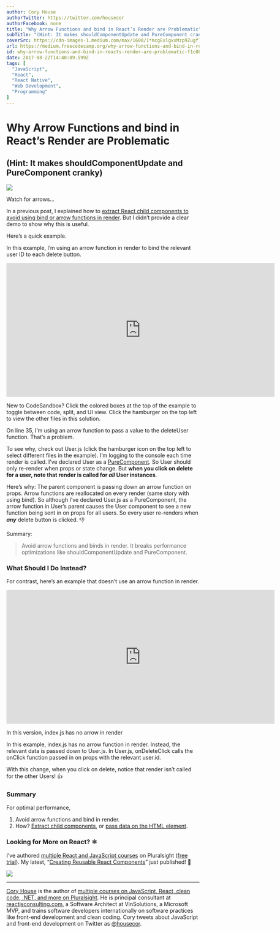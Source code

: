 ```yaml
---
author: Cory House
authorTwitter: https://twitter.com/housecor
authorFacebook: none
title: "Why Arrow Functions and bind in React’s Render are Problematic"
subTitle: "(Hint: It makes shouldComponentUpdate and PureComponent cranky)"
coverSrc: https://cdn-images-1.medium.com/max/1600/1*mcgExlgxxMzp9ZugfTc9LQ.jpeg
url: https://medium.freecodecamp.org/why-arrow-functions-and-bind-in-reacts-render-are-problematic-f1c08b060e36
id: why-arrow-functions-and-bind-in-reacts-render-are-problematic-f1c08b060e36
date: 2017-08-22T14:40:09.599Z
tags: [
  "JavaScript",
  "React",
  "React Native",
  "Web Development",
  "Programming"
]
---
```

# Why Arrow Functions and bind in React’s Render are Problematic

## (Hint: It makes shouldComponentUpdate and PureComponent cranky)



![](https://cdn-images-1.medium.com/max/1600/1*mcgExlgxxMzp9ZugfTc9LQ.jpeg)

Watch for arrows…



In a previous post, I explained how to [extract React child components to avoid using bind or arrow functions in render](https://medium.freecodecamp.org/react-pattern-extract-child-components-to-avoid-binding-e3ad8310725e). But I didn’t provide a clear demo to show why this is useful.

Here’s a quick example.

In this example, I’m using an arrow function in render to bind the relevant user ID to each delete button.





<iframe data-width="1000" data-height="500" width="700" height="350" src="https://medium.freecodecamp.org/media/c9835ff722806369e62e062528ac85a3?postId=f1c08b060e36" data-media-id="c9835ff722806369e62e062528ac85a3" data-thumbnail="https://i.embed.ly/1/image?url=https%3A%2F%2Fcodesandbox.io%2Fstatic%2Fimg%2Fbanner.png&amp;key=a19fcc184b9711e1b4764040d3dc5c07" allowfullscreen="" frameborder="0"></iframe>



New to CodeSandbox? Click the colored boxes at the top of the example to toggle between code, split, and UI view. Click the hamburger on the top left to view the other files in this solution.



On line 35, I’m using an arrow function to pass a value to the deleteUser function. That’s a problem.

To see why, check out User.js (click the hamburger icon on the top left to select different files in the example). I’m logging to the console each time render is called. I’ve declared User as a [PureComponent](https://facebook.github.io/react/docs/react-api.html#react.purecomponent). So User should only re-render when props or state change. But **when you click on delete for a user, note that render is called for _all_ User instances**.

Here’s why: The parent component is passing down an arrow function on props. Arrow functions are reallocated on every render (same story with using bind). So although I’ve declared User.js as a PureComponent, the arrow function in User’s parent causes the User component to see a new function being sent in on props for all users. So every user re-renders when **_any_** delete button is clicked. 👎

Summary:

> Avoid arrow functions and binds in render. It breaks performance optimizations like shouldComponentUpdate and PureComponent.

### What Should I Do Instead?

For contrast, here’s an example that doesn’t use an arrow function in render.





<iframe data-width="1000" data-height="500" width="700" height="350" src="https://medium.freecodecamp.org/media/45c403af162bc8ad865aa023511d727d?postId=f1c08b060e36" data-media-id="45c403af162bc8ad865aa023511d727d" data-thumbnail="https://i.embed.ly/1/image?url=https%3A%2F%2Fcodesandbox.io%2Fstatic%2Fimg%2Fbanner.png&amp;key=a19fcc184b9711e1b4764040d3dc5c07" allowfullscreen="" frameborder="0"></iframe>



In this version, index.js has no arrow in render



In this example, index.js has no arrow function in render. Instead, the relevant data is passed down to User.js. In User.js, onDeleteClick calls the onClick function passed in on props with the relevant user.id.

With this change, when you click on delete, notice that render isn’t called for the other Users! 👍

### Summary

For optimal performance,

1.  Avoid arrow functions and bind in render.
2.  How? [Extract child components](https://medium.freecodecamp.org/react-pattern-extract-child-components-to-avoid-binding-e3ad8310725e), or [pass data on the HTML element](https://medium.com/@mgnrsb/another-way-to-avoid-binding-in-render-in-simple-cases-like-this-where-all-you-need-is-to-remember-68af83da0258).

### Looking for More on React? ⚛️

I’ve authored [multiple React and JavaScript courses](http://bit.ly/psauthorpageimmutablepost) on Pluralsight ([free trial](http://bit.ly/pstrialimmutablepost)). My latest, “[Creating Reusable React Components](http://bit.ly/psreactcomponentsimmutablepost)” just published! 🎉



[![](https://cdn-images-1.medium.com/max/1600/1*BkPc3o2d2bz0YEO7z5C2JQ.png)](https://www.pluralsight.com/authors/cory-house)













* * *







[Cory House](https://twitter.com/housecor) is the author of [multiple courses on JavaScript, React, clean code, .NET, and more on Pluralsight](http://pluralsight.com/author/cory-house). He is principal consultant at [reactjsconsulting.com](http://www.reactjsconsulting.com), a Software Architect at VinSolutions, a Microsoft MVP, and trains software developers internationally on software practices like front-end development and clean coding. Cory tweets about JavaScript and front-end development on Twitter as [@housecor](http://www.twitter.com/housecor).








